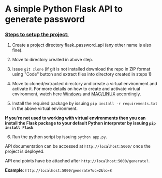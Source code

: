 # A simple Python Flask API to generate password

### <ins>Steps to setup the project<ins>:

1. Create a project directory flask_password_api (any other name is also fine).

2. Move to directory created in above step.

3. Issue `git clone`
   (if git is not installed download the repo in ZIP format using "Code" button and extract files into directory created in steps 1)

4. Move to cloned/extracted directory and create a virtual environment and activate it. For more details on how to create and activate virtual environment, watch here [Windows](https://www.youtube.com/watch?v=APOPm01BVrk) and [MAC/LINUX](https://www.youtube.com/watch?v=Kg1Yvry_Ydk) accordingly.

5. Install the required package by issuing `pip install -r requirements.txt` in the above virtual environment.

**If you're not used to working with virtual environments then you can install the Flask package to your default Python interpreter by issuing `pip install Flask`**

6. Run the python script by issuing `python app.py`.

API documentation can be accessed at `http://localhost:5000/` once the project is deployed.

API end points have be attached after `http://localhost:5000/generate?`.

**Example**: `http://localhost:5000/generate?uc=2&lc=8`
